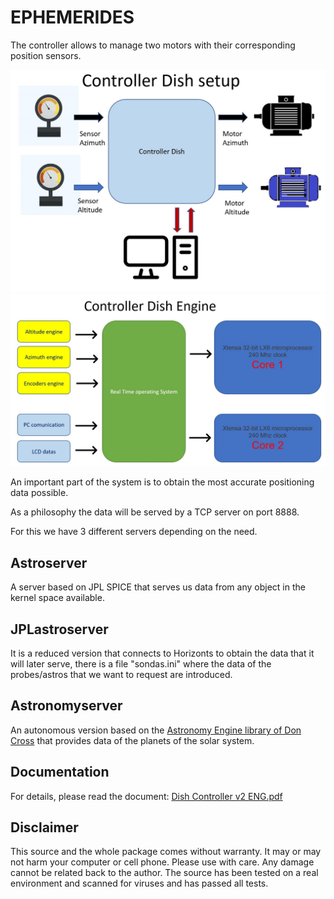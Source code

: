 # EPHEMERIDES
The controller allows to manage two motors with their corresponding position sensors.

<img src="https://github.com/ea3hmj/EME/raw/main/img/controlledishsetup.jpg" width="640">

<img src="https://github.com/ea3hmj/EME/raw/main/img/controllerdishengine.jpg" width="640">

An important part of the system is to obtain the most accurate positioning data possible.

As a philosophy the data will be served by a TCP server on port 8888.

For this we have 3 different servers depending on the need.

## Astroserver

A server based on JPL SPICE that serves us data from any object in the kernel space available.

## JPLastroserver

It is a reduced version that connects to Horizonts to obtain the data that it will later serve, there is a file "sondas.ini" where the data of the probes/astros that we want to request are introduced.

## Astronomyserver
An autonomous version based on the [Astronomy Engine library of Don Cross](https://github.com/cosinekitty/astronomy) that provides data of the planets of the solar system.

## Documentation
For details, please read the document: [Dish Controller v2 ENG.pdf](docs/Dish%20Controller%20v2%20ENG.pdf)

## Disclaimer
This source and the whole package comes without warranty. It may or may not harm your computer or cell phone. Please use with care. Any damage cannot be related back to the author. The source has been tested on a real environment and scanned for viruses and has passed all tests.

